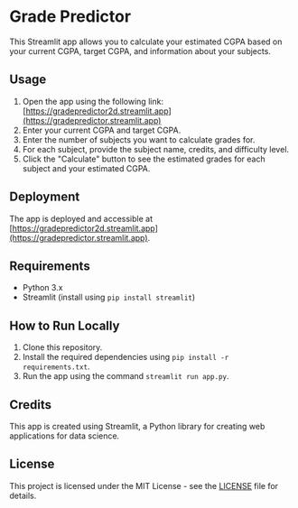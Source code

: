 # Grade Predictor

This Streamlit app allows you to calculate your estimated CGPA based on your current CGPA, target CGPA, and information about your subjects.

## Usage

1. Open the app using the following link: [https://gradepredictor2d.streamlit.app](https://gradepredictor.streamlit.app)
2. Enter your current CGPA and target CGPA.
3. Enter the number of subjects you want to calculate grades for.
4. For each subject, provide the subject name, credits, and difficulty level.
5. Click the "Calculate" button to see the estimated grades for each subject and your estimated CGPA.

## Deployment

The app is deployed and accessible at [https://gradepredictor2d.streamlit.app](https://gradepredictor.streamlit.app).

## Requirements

- Python 3.x
- Streamlit (install using `pip install streamlit`)

## How to Run Locally

1. Clone this repository.
2. Install the required dependencies using `pip install -r requirements.txt`.
3. Run the app using the command `streamlit run app.py`.

## Credits

This app is created using Streamlit, a Python library for creating web applications for data science.

## License

This project is licensed under the MIT License - see the [LICENSE](LICENSE) file for details.
